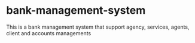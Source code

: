 # bank-management-system
This is a bank management system that support agency, services, agents, client and accounts managements
